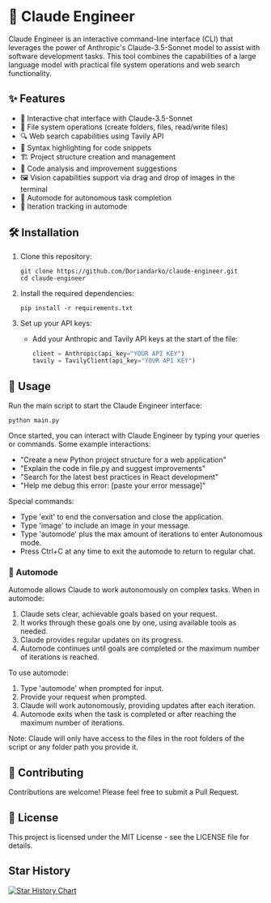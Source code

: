 # 🤖 Claude Engineer

Claude Engineer is an interactive command-line interface (CLI) that leverages the power of Anthropic's Claude-3.5-Sonnet model to assist with software development tasks. This tool combines the capabilities of a large language model with practical file system operations and web search functionality.

## ✨ Features

- 💬 Interactive chat interface with Claude-3.5-Sonnet
- 📁 File system operations (create folders, files, read/write files)
- 🔍 Web search capabilities using Tavily API
- 🌈 Syntax highlighting for code snippets
- 🏗️ Project structure creation and management
- 🧐 Code analysis and improvement suggestions
- 🖼️ Vision capabilities support via drag and drop of images in the terminal
- 🚀 Automode for autonomous task completion
- 🔄 Iteration tracking in automode

## 🛠️ Installation

1. Clone this repository:
   ```
   git clone https://github.com/Doriandarko/claude-engineer.git
   cd claude-engineer
   ```

2. Install the required dependencies:
   ```
   pip install -r requirements.txt
   ```

3. Set up your API keys:
   - Add your Anthropic and Tavily API keys at the start of the file:
     ```python
     client = Anthropic(api_key="YOUR API KEY")
     tavily = TavilyClient(api_key="YOUR API KEY")
     ```

## 🚀 Usage

Run the main script to start the Claude Engineer interface:

```
python main.py
```

Once started, you can interact with Claude Engineer by typing your queries or commands. Some example interactions:

- "Create a new Python project structure for a web application"
- "Explain the code in file.py and suggest improvements"
- "Search for the latest best practices in React development"
- "Help me debug this error: [paste your error message]"

Special commands:
- Type 'exit' to end the conversation and close the application.
- Type 'image' to include an image in your message.
- Type 'automode' plus the max amount of iterations to enter Autonomous mode.
- Press Ctrl+C at any time to exit the automode to return to regular chat.

### 🤖 Automode

Automode allows Claude to work autonomously on complex tasks. When in automode:

1. Claude sets clear, achievable goals based on your request.
2. It works through these goals one by one, using available tools as needed.
3. Claude provides regular updates on its progress.
4. Automode continues until goals are completed or the maximum number of iterations is reached.

To use automode:
1. Type 'automode' when prompted for input.
2. Provide your request when prompted.
3. Claude will work autonomously, providing updates after each iteration.
4. Automode exits when the task is completed or after reaching the maximum number of iterations.

Note: Claude will only have access to the files in the root folders of the script or any folder path you provide it.

## 👥 Contributing

Contributions are welcome! Please feel free to submit a Pull Request.

## 📄 License

This project is licensed under the MIT License - see the LICENSE file for details.

## Star History

[![Star History Chart](https://api.star-history.com/svg?repos=Doriandarko/claude-engineer&type=Date)](https://star-history.com/#Doriandarko/claude-engineer&Date)
